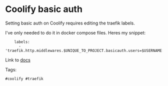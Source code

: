 # Coolify basic auth

Setting basic auth on Coolify requires editing the traefik labels.

I've only needed to do it in docker compose files. Heres my snippet:


```
    labels:
      - 'traefik.http.middlewares.$UNIQUE_TO_PROJECT.basicauth.users=$USERNAME:$PASSWORD_GENERATED_BY_HTPASSWD'
```

Link to [docs](https://coolify.io/docs/knowledge-base/proxy/traefik/basic-auth#docker-compose-and-services)

Tags:

    #coolify #traefik

